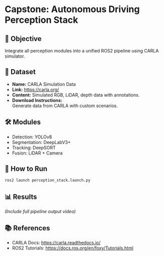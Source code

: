 # Capstone: Autonomous Driving Perception Stack

## 🎯 Objective
Integrate all perception modules into a unified ROS2 pipeline using CARLA simulator.

## 📂 Dataset
- **Name:** CARLA Simulation Data
- **Link:** https://carla.org/
- **Content:** Simulated RGB, LiDAR, depth data with annotations.
- **Download Instructions:**  
Generate data from CARLA with custom scenarios.

## 🛠️ Modules
- Detection: YOLOv8
- Segmentation: DeepLabV3+
- Tracking: DeepSORT
- Fusion: LiDAR + Camera

## 🚀 How to Run
```bash
ros2 launch perception_stack.launch.py
```

## 📊 Results
*(Include full pipeline output video)*

## 📚 References
- CARLA Docs: https://carla.readthedocs.io/
- ROS2 Tutorials: https://docs.ros.org/en/foxy/Tutorials.html
